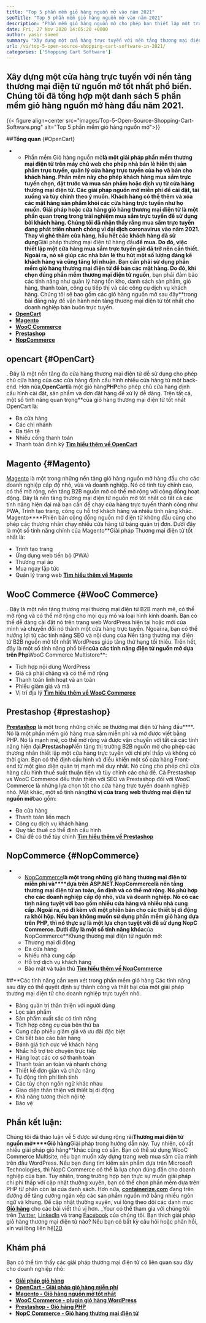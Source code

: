 ```yaml
---
title: "Top 5 phần mềm giỏ hàng nguồn mở vào năm 2021" 
seoTitle: "Top 5 phần mềm giỏ hàng nguồn mở vào năm 2021" 
description: "Phần mềm giỏ hàng nguồn mở cho phép bạn thiết lập một trang web thương mại điện tử trực tuyến chi phí thấp cho doanh nghiệp của bạn. Hãy xem xét 5 giỏ hàng miễn phí hàng đầu." 
date: Fri, 27 Nov 2020 14:05:20 +0000
author: yasir saeed
summary: "Xây dựng một cửa hàng trực tuyến với nền tảng thương mại điện tử nguồn mở tốt nhất phổ biến. Chúng tôi đã tổng hợp một danh sách 5 phần mềm giỏ hàng nguồn mở hàng đầu năm 2021." 
url: /vi/top-5-open-source-shopping-cart-software-in-2021/
categories: ['Shopping Cart Software']
---
```


## Xây dựng một cửa hàng trực tuyến với nền tảng thương mại điện tử nguồn mở tốt nhất phổ biến. Chúng tôi đã tổng hợp một danh sách 5 phần mềm giỏ hàng nguồn mở hàng đầu năm 2021.

{{< figure align=center src="images/Top-5-Open-Source-Shopping-Cart-Software.png" alt="Top 5 phần mềm giỏ hàng nguồn mở">}}


##**Tổng quan** {#OpenCart}
* * Phần mềm Giỏ hàng nguồn mở**là một giải pháp phần mềm thương mại điện tử trên máy chủ web cho phép nhà bán lẻ hiển thị sản phẩm trực tuyến, quản lý cửa hàng trực tuyến của họ và bán cho khách hàng. Phần mềm này cho phép khách hàng mua sắm trực tuyến chọn, đặt trước và mua sản phẩm hoặc dịch vụ từ cửa hàng thương mại điện tử. Các giải pháp nguồn mở miễn phí để cài đặt, tải xuống và tùy chỉnh theo ý muốn. Khách hàng có thể thêm và xóa các mặt hàng sản phẩm khỏi các cửa hàng trực tuyến như họ muốn. Giải pháp hoặc cửa hàng giỏ hàng thương mại điện tử là một phần quan trọng trong trải nghiệm mua sắm trực tuyến để sử dụng bởi khách hàng.
Chúng tôi đã nhận thấy rằng mua sắm trực tuyến đang phát triển nhanh chóng vì đại dịch coronavirus vào năm 2021. Thay vì ghé thăm cửa hàng, hầu hết các khách hàng đã sử dụng**Giải pháp thương mại điện tử hàng đầu**để mua. Do đó, việc thiết lập một cửa hàng mua sắm trực tuyến giờ đã trở nên cần thiết. Ngoài ra, nó sẽ giúp các nhà bán lẻ thu hút một số lượng đáng kể khách hàng và cũng tăng lợi nhuận. Bạn cần phải sử dụng phần mềm giỏ hàng thương mại điện tử để bán các mặt hàng. Do đó, khi chọn đúng phần mềm thương mại điện tử nguồn**, bạn phải đảm bảo các tính năng như quản lý hàng tồn kho, danh sách sản phẩm, giỏ hàng, thanh toán, công cụ tiếp thị và các công cụ dịch vụ khách hàng.
Chúng tôi sẽ bao gồm các giỏ hàng nguồn mở sau đây**trong bài đăng này để vận hành nền tảng thương mại điện tử tốt nhất cho doanh nghiệp bán buôn trực tuyến.
* [**OpenCart**][1]
* [**Magento**][2]
* [**WooC Commerce**][3]
* [**Prestashop**][4]
* [**NopCommerce**][5]

## opencart   {#OpenCart}
. Đây là một nền tảng đa cửa hàng thương mại điện tử dễ sử dụng cho phép chủ cửa hàng của các cửa hàng định cấu hình nhiều cửa hàng từ một back-end. Hơn nữa,**OpenCart**là một giỏ hàng**PHP**cho phép chủ cửa hàng định cấu hình cài đặt, sản phẩm và đơn đặt hàng để xử lý dễ dàng.
Trên tất cả, một số tính năng quan trọng**của giỏ hàng thương mại điện tử tốt nhất OpenCart là:
  * Đa cửa hàng
  * Các chi nhánh
  * Đa tiền tệ
  * Nhiều cổng thanh toán
  * Thanh toán định kỳ
[**Tìm hiểu thêm về OpenCart**][7]

## Magento   {#Magento}
[Magento][8] là một trong những nền tảng giỏ hàng nguồn mở hàng đầu cho các doanh nghiệp cấp độ nhỏ, vừa và doanh nghiệp. Nó có tính tùy chỉnh cao, có thể mở rộng, nền tảng B2B nguồn mở có thể mở rộng với cộng đồng hoạt động. Đây là nền tảng thương mại điện tử nguồn mở tốt nhất có tất cả các tính năng hiện đại mà bạn cần để chạy cửa hàng trực tuyến thành công như PWA, Trình tạo trang, công cụ hỗ trợ khách hàng và nhiều tính năng khác. Magento****Phiên bản cộng đồng nguồn mở điện tử không đầu cũng cho phép các thương nhân chạy nhiều cửa hàng từ bảng quản trị đơn.
Dưới đây là một số tính năng chính của Magento**Giải pháp Thương mại điện tử tốt nhất là:
  * Trình tạo trang
  * Ứng dụng web tiến bộ (PWA)
  * Thương mại ảo
  * Mua ngay lập tức
  * Quản lý trang web
[**Tìm hiểu thêm về Magento**][8]

## WooC Commerce   {#WooC Commerce}
. Đây là một nền tảng thương mại thương mại điện tử B2B mạnh mẽ, có thể mở rộng và có thể mở rộng cho mọi quy mô và loại hình kinh doanh. Bạn có thể dễ dàng cài đặt nó trên trang web WordPress hiện tại hoặc mới của mình và chuyển đổi nó thành một cửa hàng trực tuyến. Ngoài ra, bạn có thể hưởng lợi từ các tính năng SEO và nội dung của Nền tảng thương mại điện tử B2B nguồn mở tốt nhất WordPress giúp tăng thứ hạng tối thiểu.
Trên hết, đây là một số tính năng phổ biến**của các tính năng điện tử nguồn mở dựa trên Php**WooC Commerce Multistore**:
  * Tích hợp nội dung WordPress
  * Giá cả phải chăng và có thể mở rộng
  * Thanh toán linh hoạt và an toàn
  * Phiếu giảm giá và mã
  * Vị trí địa lý
[**Tìm hiểu thêm về WooC Commerce**][10]

## Prestashop   {#prestashop}
[**Prestashop**][11] là một trong những chiếc xe thương mại điện tử hàng đầu****. Nó là một phần mềm giỏ hàng mua sắm miễn phí và mở được viết bằng PHP. Nó là mạnh mẽ, có thể mở rộng và được vận chuyển với tất cả các tính năng hiện đại.**Prestashop**Nền tảng thị trường B2B nguồn mở cho phép các thương nhân thiết lập một cửa hàng trực tuyến với chi phí thấp và không có thời gian. Bạn có thể định cấu hình và điều khiển một số cửa hàng Front-end từ một giao diện quản trị mạnh mẽ duy nhất. Nó cũng cho phép chủ cửa hàng cấu hình thuế suất thuận tiện và tùy chỉnh các chủ đề. Cả Prestashop vs WooC Commerce đều thân thiện với SEO và Prestashop đối với WooC Commerce là những lựa chọn tốt cho cửa hàng trực tuyến doanh nghiệp nhỏ.
Mặt khác, một số tính năng**thú vị của trang web thương mại điện tử nguồn mở**bao gồm:
  * Đa cửa hàng
  * Thanh toán liền mạch
  * Công cụ dịch vụ khách hàng
  * Quy tắc thuế có thể định cấu hình
  * Chủ đề có thể tùy chỉnh
[**Tìm hiểu thêm về Prestashop**][12]

## NopCommerce   {#NopCommerce}
* * [NopCommerce][13]**là một trong những giỏ hàng thương mại điện tử miễn phí và****dựa trên ASP.NET.**NopCommerce**là nền tảng thương mại điện tử an toàn, ổn định và có thể mở rộng. Nó phù hợp cho các doanh nghiệp cấp độ nhỏ, vừa và doanh nghiệp. Nó có các tính năng tuyệt vời bao gồm nhiều cửa hàng và nhiều nhà cung cấp. Ngoài ra, nó đi kèm với một phiên bản cho các thiết bị di động ra khỏi hộp. Nếu bạn không muốn sử dụng phần mềm giỏ hàng dựa trên PHP, thì nó thực sự là một lựa chọn tuyệt vời để sử dụng NopC Commerce.
Dưới đây là một số tính năng khóa**của NopCommerce**Khung thương mại điện tử nguồn mở:
  * Thương mại di động
  * Đa cửa hàng
  * Nhiều nhà cung cấp
  * Hỗ trợ dịch vụ khách hàng
  * Bảo mật và tuân thủ
[**Tìm hiểu thêm về NopCommerce**][14]

##**Các tính năng cần xem xét trong phần mềm giỏ hàng
Các tính năng sau đây có thể quyết định sự thành công và thất bại của một giải pháp thương mại điện tử cho doanh nghiệp trực tuyến nhỏ.
  * Bảng quản trị thân thiện với người dùng
  * Lọc sản phẩm
  * Sản phẩm xuất sắc có tính năng
  * Tích hợp công cụ của bên thứ ba
  * Cung cấp phiếu giảm giá và ưu đãi đặc biệt
  * Chi tiết báo cáo bán hàng
  * Đánh giá tích cực về khách hàng
  * Nhắc hỗ trợ trò chuyện trực tiếp
  * Hàng loạt các cơ sở thanh toán
  * Thanh toán an toàn và nhanh chóng
  * Thiết kế đơn giản và chức năng
  * Tự động tính phí linh tinh
  * Các tùy chọn ngôn ngữ khác nhau
  * Giao diện thân thiện với thiết bị di động
  * Khả năng tương thích nội tệ
  * Bảo vệ

## Phần kết luận:
Chúng tôi đã thảo luận về 5 được sử dụng rộng rãi**Thương mại điện tử nguồn mở****Giỏ hàng**Giải pháp trong hướng dẫn này. Tuy nhiên, có rất nhiều giải pháp giỏ hàng**khác cũng có sẵn. Bạn có thể sử dụng WooC Commerce Multisite, nếu bạn muốn xây dựng trang web mua sắm của mình trên đầu WordPress. Nếu bạn đang tìm kiếm sản phẩm dựa trên Microsoft Technologies, thì NopC Commerce có thể là lựa chọn đúng đắn cho doanh nghiệp của bạn. Tuy nhiên, trong trường hợp bạn thực sự muốn giải pháp chi phí thấp với cập nhật thường xuyên, bạn có thể chọn phần mềm dựa trên PHP từ phần còn lại của danh sách.
Hơn nữa, [**containerize.com**][15] đang trên đường để tăng cường ngăn xếp các sản phẩm nguồn mở bằng nhiều ngôn ngữ và khung. Để cập nhật thường xuyên, vui lòng theo dõi các danh mục [**Giỏ hàng**][16] cho các bài viết thú vị hơn. _Your có thể tham gia với chúng tôi trên [Twitter][17], [LinkedIn][18] và trang [Facebook][19] của chúng tôi. Bạn thích giải pháp giỏ hàng thương mại điện tử nào? Nếu bạn có bất kỳ câu hỏi hoặc phản hồi, xin vui lòng liên hệ][20].

## Khám phá
Bạn có thể tìm thấy các giải pháp thương mại điện tử có liên quan sau đây cho doanh nghiệp nhỏ:
* [**Giải pháp giỏ hàng**][21]
* [**OpenCart - Giải pháp giỏ hàng miễn phí**][22]
* [**Magento - Giỏ hàng nguồn mở tốt nhất**][23]
* [**WooC Commerce - plugin giỏ hàng WordPress**][24]
* [**Prestashop - Giỏ hàng PHP**][25]
* [**NopC Commerce - Giỏ hàng thương mại điện tử**][26]

  
[1]: #OpenCart
[2]: #Magento
[3]: #WooCommerce
[4]: #PrestaShop
[5]: #nopCommerce
[6]: https://products.containerize.com/ecommerce/opencart/
[7]: https://www.opencart.com/
[8]: https://magento.com/
[9]: https://products.containerize.com/ecommerce/woocommerce/
[10]: https://woocommerce.com/
[11]: https://products.containerize.com/ecommerce/prestashop/
[12]: https://www.prestashop.com/
[13]: https://products.containerize.com/ecommerce/nopcommerce/
[14]: https://www.nopcommerce.com/
[15]: https://www.containerize.com/
[16]: https://blog.containerize.com/category/shopping-cart-software
[17]: https://twitter.com/containerize_co
[18]: https://www.linkedin.com/company/containerize/
[19]: http://facebook.com/containerize
[20]: mailto:yasir.saeed@aspose.com
[21]: https://products.containerize.com/ecommerce
[22]: https://products.containerize.com/ecommerce/opencart
[23]: https://products.containerize.com/ecommerce/magento
[24]: https://products.containerize.com/ecommerce/woocommerce
[25]: https://products.containerize.com/ecommerce/prestashop
[26]: https://products.containerize.com/ecommerce/nopcommerce
